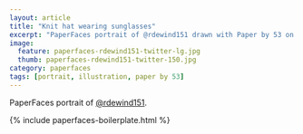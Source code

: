 ```yaml
---
layout: article
title: "Knit hat wearing sunglasses"
excerpt: "PaperFaces portrait of @rdewind151 drawn with Paper by 53 on an iPad."
image: 
  feature: paperfaces-rdewind151-twitter-lg.jpg
  thumb: paperfaces-rdewind151-twitter-150.jpg
category: paperfaces
tags: [portrait, illustration, paper by 53]
---
```


PaperFaces portrait of [@rdewind151](http://twitter.com/rdewind151).

{% include paperfaces-boilerplate.html %}